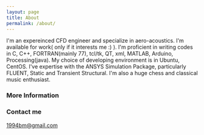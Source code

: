 ```yaml
---
layout: page
title: About
permalink: /about/
---
```


I'm an expereinced CFD engineer and specialize in aero-acoustics. I'm available for work( only if it interests me :) ). I'm proficient in writing codes in C, C++, FORTRAN(mainly 77), tcl/tk, QT, xml, MATLAB, Arduino, Processing(java). My choice of developing environment is in Ubuntu, CentOS. I've expertise with the ANSYS Simulation Package, particularly FLUENT, Static and Transient Structural. I'm also a huge chess and classical music enthusiast.


### More Information


### Contact me

[1994bm@gmail.com](mailto:1994bm@gmail.com)
